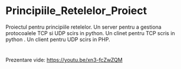 # Principiile_Retelelor_Proiect
Proiectul pentru principiile retelelor.
Un server pentru a gestiona protocoalele TCP si UDP scirs in python.
Un clinet pentru TCP scris in python .
Un client pentru UDP scirs in PHP.
#
Prezentare vide: https://youtu.be/xn3-fcZwZQM
